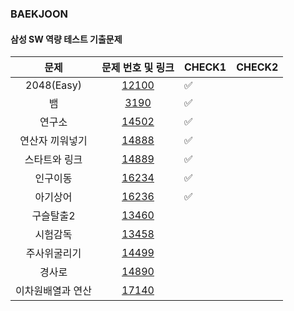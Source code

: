 ### BAEKJOON
#### 삼성 SW 역량 테스트 기출문제
|문제|문제 번호 및 링크|CHECK1|CHECK2|
|:--:|:--:|--|--|
|2048(Easy)|[12100](https://github.com/Juyoung4/StudyAlgorithm/blob/master/Baek/samsung_sw/12100.py)|✅||
|뱀|[3190](https://github.com/Juyoung4/StudyAlgorithm/blob/master/Baek/samsung_sw/3190.py)|✅||
|연구소|[14502](https://github.com/Juyoung4/StudyAlgorithm/blob/master/Baek/samsung_sw/14502.py)|✅||
|연산자 끼워넣기|[14888](https://github.com/Juyoung4/StudyAlgorithm/blob/master/Baek/samsung_sw/14888.py)|✅||
|스타트와 링크|[14889](https://github.com/Juyoung4/StudyAlgorithm/blob/master/Baek/samsung_sw/14889.py)|✅||
|인구이동|[16234](https://github.com/Juyoung4/StudyAlgorithm/blob/master/Baek/samsung_sw/16234.py)|✅||
|아기상어|[16236](https://github.com/Juyoung4/StudyAlgorithm/blob/master/Baek/samsung_sw/16236.py)|✅||
|구슬탈출2|[13460](https://github.com/Juyoung4/StudyAlgorithm/blob/master/Baek/samsung_sw/13460.py)|||
|시험감독|[13458](https://github.com/Juyoung4/StudyAlgorithm/blob/master/Baek/samsung_sw/13458.py)|||
|주사위굴리기|[14499](https://github.com/Juyoung4/StudyAlgorithm/blob/master/Baek/samsung_sw/14499.py)|||
|경사로|[14890](https://github.com/Juyoung4/StudyAlgorithm/blob/master/Baek/samsung_sw/14890.py)|||
|이차원배열과 연산|[17140](https://github.com/Juyoung4/StudyAlgorithm/blob/master/Baek/samsung_sw/17140.py)|||